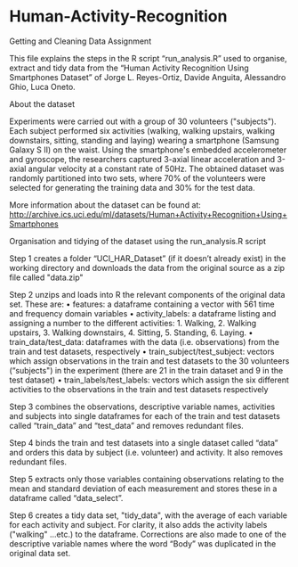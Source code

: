 # Human-Activity-Recognition
Getting and Cleaning Data Assignment

This file explains the steps in the R script “run_analysis.R” used to organise, extract and tidy data from the “Human Activity Recognition Using Smartphones Dataset” of Jorge L. Reyes-Ortiz, Davide Anguita, Alessandro Ghio, Luca Oneto.

About the dataset

Experiments were carried out with a group of 30 volunteers ("subjects"). Each subject performed six activities (walking, walking upstairs, walking downstairs, sitting, standing and laying) wearing a smartphone (Samsung Galaxy S II) on the waist. Using the smartphone's embedded accelerometer and gyroscope, the researchers captured 3-axial linear acceleration and 3-axial angular velocity at a constant rate of 50Hz. The obtained dataset was randomly partitioned into two sets, where 70% of the volunteers were selected for generating the training data and 30% for the test data. 

More information about the dataset can be found at: http://archive.ics.uci.edu/ml/datasets/Human+Activity+Recognition+Using+Smartphones

Organisation and tidying of the dataset using the run_analysis.R script

Step 1 creates a folder “UCI_HAR_Dataset”  (if it doesn’t already exist) in the working directory and downloads the data from the original source as a zip file called "data.zip"

Step 2 unzips and loads into R the relevant components of the original data set. These are:
•	features: a dataframe containing a vector with 561 time and frequency domain variables
•	activity_labels: a dataframe listing and assigning a number to the different activities: 1. Walking, 2. Walking upstairs, 3. Walking downstairs, 4. Sitting, 5. Standing, 6. Laying.
•	train_data/test_data: dataframes with the data (i.e. observations) from the train and test datasets, respectively
•	train_subject/test_subject: vectors which assign observations in the train and test datasets to the 30 volunteers (“subjects") in the experiment (there are 21 in the train dataset and 9 in the test dataset) 
•	train_labels/test_labels: vectors which assign the six different activities to the observations in the train and test datasets respectively

Step 3 combines the observations, descriptive variable names, activities and subjects into single dataframes for each of the train and test datasets called “train_data” and “test_data” and removes redundant files.

Step 4 binds the train and test datasets into a single dataset called “data” and orders this data by subject (i.e. volunteer) and activity. It also removes redundant files.

Step 5 extracts only those variables containing observations relating to the mean and standard deviation of each measurement and stores these in a dataframe called “data_select”.

Step 6 creates a tidy data set, "tidy_data", with the average of each variable for each activity and subject. For clarity, it also adds the activity labels ("walking" ...etc.) to the dataframe. Corrections are also made to one of the descriptive variable names where the word “Body” was duplicated in the original data set.
